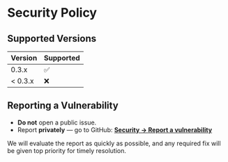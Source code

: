 # Security Policy

## Supported Versions

| Version | Supported          |
| ------- | ------------------ |
| 0.3.x   | :white_check_mark: |
| < 0.3.x  | :x:                |

## Reporting a Vulnerability

- **Do not** open a public issue.  
- Report **privately** — go to GitHub: [**Security → Report a vulnerability**](https://github.com/AIS-Package/aisp/security/advisories/new)

We will evaluate the report as quickly as possible, and any required fix will be given top priority for timely resolution.

